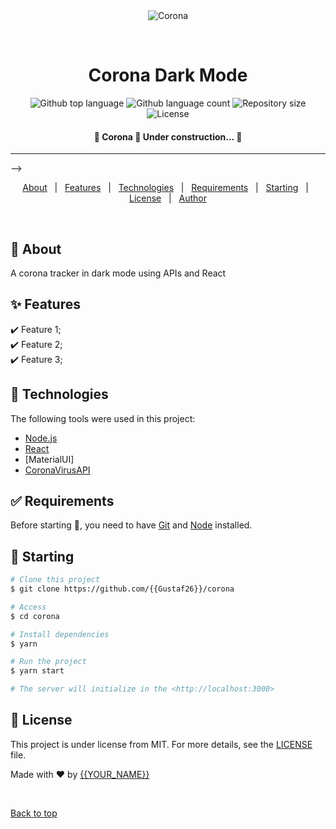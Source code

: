 <div align="center" id="top"> 
  <img src="./.github/app.gif" alt="Corona" />

&#xa0;

  <!-- <a href="https://corona.netlify.app">Demo</a> -->
</div>

<h1 align="center">Corona Dark Mode</h1>

<p align="center">
  <img alt="Github top language" src="https://img.shields.io/github/languages/top/{{Gustaf26}}/corona?color=56BEB8">

  <img alt="Github language count" src="https://img.shields.io/github/languages/count/{{Gustaf26}}/corona?color=56BEB8">

  <img alt="Repository size" src="https://img.shields.io/github/repo-size/{{Gustaf26}}/corona?color=56BEB8">

  <img alt="License" src="https://img.shields.io/github/license/{{Gustaf26}}/corona?color=56BEB8">

  <!-- <img alt="Github issues" src="https://img.shields.io/github/issues/{{Gustaf26}}/corona?color=56BEB8" /> -->

  <!-- <img alt="Github forks" src="https://img.shields.io/github/forks/{{Gustaf26}}/corona?color=56BEB8" /> -->

  <!-- <img alt="Github stars" src="https://img.shields.io/github/stars/{{Gustaf26}}/corona?color=56BEB8" /> -->
</p>

<!-- Status -->

<h4 align="center"> 
	🚧  Corona 🚀 Under construction...  🚧
</h4>

<hr> -->

<p align="center">
  <a href="#dart-about">About</a> &#xa0; | &#xa0; 
  <a href="#sparkles-features">Features</a> &#xa0; | &#xa0;
  <a href="#rocket-technologies">Technologies</a> &#xa0; | &#xa0;
  <a href="#white_check_mark-requirements">Requirements</a> &#xa0; | &#xa0;
  <a href="#checkered_flag-starting">Starting</a> &#xa0; | &#xa0;
  <a href="#memo-license">License</a> &#xa0; | &#xa0;
  <a href="https://github.com/{{Gustaf26}}" target="_blank">Author</a>
</p>

<br>

## :dart: About

A corona tracker in dark mode using APIs and React

## :sparkles: Features

:heavy_check_mark: Feature 1;\
:heavy_check_mark: Feature 2;\
:heavy_check_mark: Feature 3;

## :rocket: Technologies

The following tools were used in this project:

- [Node.js](https://nodejs.org/en/)
- [React](https://pt-br.reactjs.org/)
- [MaterialUI]
- [CoronaVirusAPI](https://rapidapi.com/KishCom/api/covid-19-coronavirus-statistics/)

## :white_check_mark: Requirements

Before starting :checkered_flag:, you need to have [Git](https://git-scm.com) and [Node](https://nodejs.org/en/) installed.

## :checkered_flag: Starting

```bash
# Clone this project
$ git clone https://github.com/{{Gustaf26}}/corona

# Access
$ cd corona

# Install dependencies
$ yarn

# Run the project
$ yarn start

# The server will initialize in the <http://localhost:3000>
```

## :memo: License

This project is under license from MIT. For more details, see the [LICENSE](LICENSE.md) file.

Made with :heart: by <a href="https://github.com/{{Gustaf26}}" target="_blank">{{YOUR_NAME}}</a>

&#xa0;

<a href="#top">Back to top</a>
